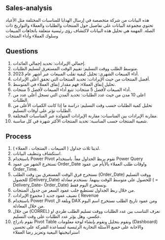 ## Sales-analysis
هذه البيانات من شركة متخصصة في إرسال الهدايا للمناسبات المختلفة مثل الأعياد تحتوي مجموعة البيانات على تفاصيل حول المنتجات والطلبات والعملاء والتواريخ ذات الصلة. المهمة هي تحليل هذه البيانات لاكتشاف رؤى رئيسية متعلقة باتجاهات المبيعات وسلوك العملاء وأداء المنتجات
## Questions
1.	إجمالي الإيرادات: تحديد إجمالي العائدات.
2.	متوسط الطلب ووقت التسليم: تقييم الوقت المستغرق لتسليم الطلبات.
3.	أداء المبيعات الشهري: تحليل كيفية تقلب المبيعات عبر أشهر عام 2023.
4.	أفضل المنتجات من حيث الإيرادات: تحديد المنتجات التي تحقق أعلى الإيرادات.
5.	تحليل إنفاق العملاء: فهم مقدار إنفاق العملاء في المتوسط.
6.	أداء المبيعات لأفضل 5 منتجات: تتبع أداء المبيعات لأفضل 5 منتجات.
7.	اعلى 10 مدن من حيث عدد الطلبات: تحديد المدن التي تسجل أعلى عدد من الطلبات.
8.	تحليل كمية الطلبات حسب وقت التسليم: دراسة ما إذا كانت الكميات الأعلى من الطلبات تؤثر على أوقات التسليم.
9.	مقارنة الإيرادات بين المناسبات: مقارنة الإيرادات المتولدة عبر المناسبات المختلفة.
10.	شعبية المنتجات حسب المناسبة: تحديد المنتجات الأكثر شهرة في كل مناسبة.
## Process
1.	لدينا ثلاث جداول ( المبيعات ، المنتجات ، العملاء ).
2.	استكشاف وتنظيف البيانات.
3.	باستخدام Power Pivot نقوم بربط الجداول معاً.
باستخدام Power Query
4.	نستخرج الشهر من عمود Order_Date واوقات طلب العملاء بالأيام من عمود Order_Time.
5.	نستخرج فرق الوقت المستغرق بين وقت الطلب (Order_Date) ووقت التسليم للحصول (Delivery_Date) للحصول على متوسط الوقت بينهما.
 نستخدم معادلة ( = Delivery_Date- Order_Date) ونستخرج اليوم فقط.
6.	من خلال ربط الجداول تستطيع جلب عمود السعر من جدول المنتجات.
7.	نضيف عمود جديد ( مجموع الإيرادات   ( Revenue 
8.	باستخدام Power Pivot وبلغة ال DAX ومن عمود تاريخ الطلب نستخرج اسم اليوم من خلال المعادلة. 
9.	من خلال (CORREL) نعرف التناسب بين عدد الطلبات ووقت تسليم الطلب طردي او عكسي. وهل يؤثر عدد الطلبات على وقت التسليم. 
10.	نقوم بادراج Pivot Table ونقوم بتحليل ونقوم بإنشاء لوحة معلومات (Dashboard) والاجابة على جميع الأسئلة التجارية الرئيسية لمساعدة الشركة على تحسين استراتيجيتها البيعية وتعزيز رضا العملاء





